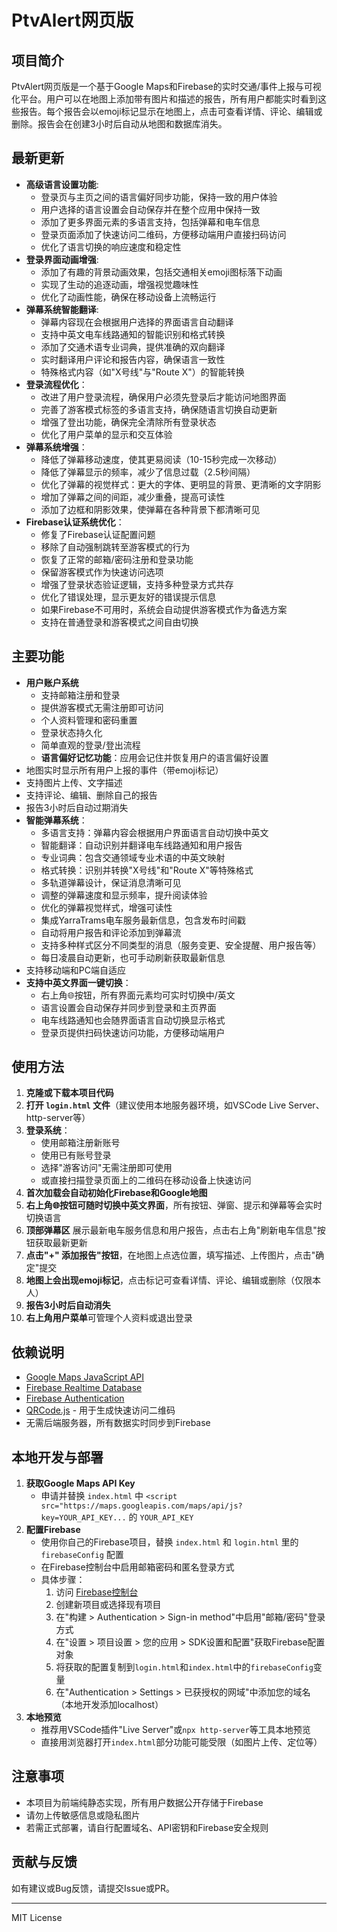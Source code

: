 # PtvAlert网页版

## 项目简介

PtvAlert网页版是一个基于Google Maps和Firebase的实时交通/事件上报与可视化平台。用户可以在地图上添加带有图片和描述的报告，所有用户都能实时看到这些报告。每个报告会以emoji标记显示在地图上，点击可查看详情、评论、编辑或删除。报告会在创建3小时后自动从地图和数据库消失。

## 最新更新
- **高级语言设置功能**:
  - 登录页与主页之间的语言偏好同步功能，保持一致的用户体验
  - 用户选择的语言设置会自动保存并在整个应用中保持一致
  - 添加了更多界面元素的多语言支持，包括弹幕和电车信息
  - 登录页面添加了快速访问二维码，方便移动端用户直接扫码访问
  - 优化了语言切换的响应速度和稳定性
- **登录界面动画增强**:
  - 添加了有趣的背景动画效果，包括交通相关emoji图标落下动画
  - 实现了生动的追逐动画，增强视觉趣味性
  - 优化了动画性能，确保在移动设备上流畅运行
- **弹幕系统智能翻译**:
  - 弹幕内容现在会根据用户选择的界面语言自动翻译
  - 支持中英文电车线路通知的智能识别和格式转换
  - 添加了交通术语专业词典，提供准确的双向翻译
  - 实时翻译用户评论和报告内容，确保语言一致性
  - 特殊格式内容（如"X号线"与"Route X"）的智能转换
- **登录流程优化**：
  - 改进了用户登录流程，确保用户必须先登录后才能访问地图界面
  - 完善了游客模式标签的多语言支持，确保随语言切换自动更新
  - 增强了登出功能，确保完全清除所有登录状态
  - 优化了用户菜单的显示和交互体验
- **弹幕系统增强**：
  - 降低了弹幕移动速度，使其更易阅读（10-15秒完成一次移动）
  - 降低了弹幕显示的频率，减少了信息过载（2.5秒间隔）
  - 优化了弹幕的视觉样式：更大的字体、更明显的背景、更清晰的文字阴影
  - 增加了弹幕之间的间距，减少重叠，提高可读性
  - 添加了边框和阴影效果，使弹幕在各种背景下都清晰可见
- **Firebase认证系统优化**：
  - 修复了Firebase认证配置问题
  - 移除了自动强制跳转至游客模式的行为
  - 恢复了正常的邮箱/密码注册和登录功能
  - 保留游客模式作为快速访问选项
  - 增强了登录状态验证逻辑，支持多种登录方式共存
  - 优化了错误处理，显示更友好的错误提示信息
  - 如果Firebase不可用时，系统会自动提供游客模式作为备选方案
  - 支持在普通登录和游客模式之间自由切换

## 主要功能
- **用户账户系统**
  - 支持邮箱注册和登录
  - 提供游客模式无需注册即可访问
  - 个人资料管理和密码重置
  - 登录状态持久化
  - 简单直观的登录/登出流程
  - **语言偏好记忆功能**：应用会记住并恢复用户的语言偏好设置
- 地图实时显示所有用户上报的事件（带emoji标记）
- 支持图片上传、文字描述
- 支持评论、编辑、删除自己的报告
- 报告3小时后自动过期消失
- **智能弹幕系统**：
  - 多语言支持：弹幕内容会根据用户界面语言自动切换中英文
  - 智能翻译：自动识别并翻译电车线路通知和用户报告
  - 专业词典：包含交通领域专业术语的中英文映射
  - 格式转换：识别并转换"X号线"和"Route X"等特殊格式
  - 多轨道弹幕设计，保证消息清晰可见
  - 调整的弹幕速度和显示频率，提升阅读体验
  - 优化的弹幕视觉样式，增强可读性
  - 集成YarraTrams电车服务最新信息，包含发布时间戳
  - 自动将用户报告和评论添加到弹幕流
  - 支持多种样式区分不同类型的消息（服务变更、安全提醒、用户报告等）
  - 每日凌晨自动更新，也可手动刷新获取最新信息
- 支持移动端和PC端自适应
- **支持中英文界面一键切换**：
  - 右上角🌐按钮，所有界面元素均可实时切换中/英文
  - 语言设置会自动保存并同步到登录和主页界面
  - 电车线路通知也会随界面语言自动切换显示格式
  - 登录页提供扫码快速访问功能，方便移动端用户

## 使用方法

1. **克隆或下载本项目代码**
2. **打开 `login.html` 文件**（建议使用本地服务器环境，如VSCode Live Server、http-server等）
3. **登录系统**：
   - 使用邮箱注册新账号
   - 使用已有账号登录
   - 选择"游客访问"无需注册即可使用
   - 或直接扫描登录页面上的二维码在移动设备上快速访问
4. **首次加载会自动初始化Firebase和Google地图**
5. **右上角🌐按钮可随时切换中英文界面**，所有按钮、弹窗、提示和弹幕等会实时切换语言
6. **顶部弹幕区** 展示最新电车服务信息和用户报告，点击右上角"刷新电车信息"按钮获取最新更新
7. **点击"+" 添加报告"按钮**，在地图上点选位置，填写描述、上传图片，点击"确定"提交
8. **地图上会出现emoji标记**，点击标记可查看详情、评论、编辑或删除（仅限本人）
9. **报告3小时后自动消失**
10. **右上角用户菜单**可管理个人资料或退出登录

## 依赖说明
- [Google Maps JavaScript API](https://developers.google.com/maps/documentation/javascript/overview)
- [Firebase Realtime Database](https://firebase.google.com/docs/database)
- [Firebase Authentication](https://firebase.google.com/docs/auth)
- [QRCode.js](https://github.com/davidshimjs/qrcodejs) - 用于生成快速访问二维码
- 无需后端服务器，所有数据实时同步到Firebase

## 本地开发与部署

1. **获取Google Maps API Key**
   - 申请并替换 `index.html` 中 `<script src="https://maps.googleapis.com/maps/api/js?key=YOUR_API_KEY...` 的 `YOUR_API_KEY`
2. **配置Firebase**
   - 使用你自己的Firebase项目，替换 `index.html` 和 `login.html` 里的 `firebaseConfig` 配置
   - 在Firebase控制台中启用邮箱密码和匿名登录方式
   - 具体步骤：
     1. 访问 [Firebase控制台](https://console.firebase.google.com/)
     2. 创建新项目或选择现有项目
     3. 在"构建 > Authentication > Sign-in method"中启用"邮箱/密码"登录方式
     4. 在"设置 > 项目设置 > 您的应用 > SDK设置和配置"获取Firebase配置对象
     5. 将获取的配置复制到`login.html`和`index.html`中的`firebaseConfig`变量
     6. 在"Authentication > Settings > 已获授权的网域"中添加您的域名（本地开发添加localhost）
3. **本地预览**
   - 推荐用VSCode插件"Live Server"或`npx http-server`等工具本地预览
   - 直接用浏览器打开`index.html`部分功能可能受限（如图片上传、定位等）

## 注意事项
- 本项目为前端纯静态实现，所有用户数据公开存储于Firebase
- 请勿上传敏感信息或隐私图片
- 若需正式部署，请自行配置域名、API密钥和Firebase安全规则

## 贡献与反馈
如有建议或Bug反馈，请提交Issue或PR。

---

MIT License 